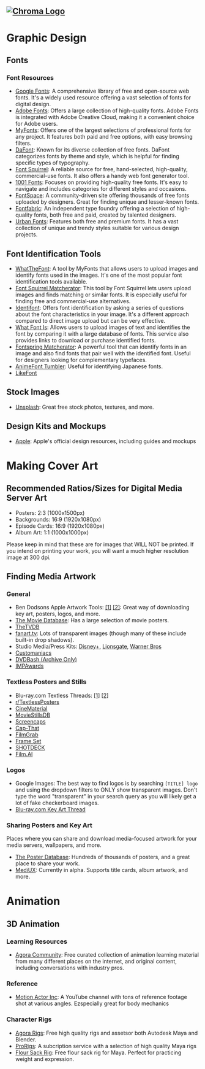[![Chroma Logo](https://i.ibb.co/tK2pc8Q/Logo2.png)](https://discord.gg/aMWduyASE3)
---
# Graphic Design
## Fonts
### Font Resources
- [Google Fonts](https://fonts.google.com/): A comprehensive library of free and open-source web fonts. It's a widely used resource offering a vast selection of fonts for digital design.
- [Adobe Fonts](https://fonts.adobe.com/): Offers a large collection of high-quality fonts. Adobe Fonts is integrated with Adobe Creative Cloud, making it a convenient choice for Adobe users.
- [MyFonts](https://www.myfonts.com/): Offers one of the largest selections of professional fonts for any project. It features both paid and free options, with easy browsing filters.
- [DaFont](https://www.dafont.com/): Known for its diverse collection of free fonts. DaFont categorizes fonts by theme and style, which is helpful for finding specific types of typography.
- [Font Squirrel](https://www.fontsquirrel.com/): A reliable source for free, hand-selected, high-quality, commercial-use fonts. It also offers a handy web font generator tool.
- [1001 Fonts](https://www.1001fonts.com/): Focuses on providing high-quality free fonts. It's easy to navigate and includes categories for different styles and occasions.
- [FontSpace](https://www.fontspace.com/): A community-driven site offering thousands of free fonts uploaded by designers. Great for finding unique and lesser-known fonts.
- [Fontfabric](https://www.fontfabric.com/): An independent type foundry offering a selection of high-quality fonts, both free and paid, created by talented designers.
- [Urban Fonts](https://www.urbanfonts.com/): Features both free and premium fonts. It has a vast collection of unique and trendy styles suitable for various design projects.
## Font Identification Tools
- [WhatTheFont](https://www.myfonts.com/WhatTheFont/): A tool by MyFonts that allows users to upload images and identify fonts used in the images. It's one of the most popular font identification tools available.
- [Font Squirrel Matcherator](https://www.fontsquirrel.com/matcherator): This tool by Font Squirrel lets users upload images and finds matching or similar fonts. It is especially useful for finding free and commercial-use alternatives.
- [Identifont](http://www.identifont.com/): Offers font identification by asking a series of questions about the font characteristics in your image. It's a different approach compared to direct image upload but can be very effective.
- [What Font Is](https://www.whatfontis.com/): Allows users to upload images of text and identifies the font by comparing it with a large database of fonts. This service also provides links to download or purchase identified fonts.
- [Fontspring Matcherator](https://www.fontspring.com/matcherator): A powerful tool that can identify fonts in an image and also find fonts that pair well with the identified font. Useful for designers looking for complementary typefaces.
- [AnimeFont Tumbler](https://anime-font.tumblr.com/): Useful for identifying Japanese fonts.
- [LikeFont](https://en.likefont.com/community/)
## Stock Images
- [Unsplash](https://unsplash.com): Great free stock photos, textures, and more.
## Design Kits and Mockups
- [Apple](https://developer.apple.com/design/resources/): Apple's official design resources, including guides and mockups
# Making Cover Art
## Recommended Ratios/Sizes for Digital Media Server Art
- Posters: 2:3 (1000x1500px)
- Backgrounds: 16:9 (1920x1080px)
- Episode Cards: 16:9 (1920x1080px)
- Album Art: 1:1 (1000x1000px)

Please keep in mind that these are for images that WILL NOT be printed. If you intend on printing your work, you will want a much higher resolution image at 300 dpi.

## Finding Media Artwork
### General
- Ben Dodsons Apple Artwork Tools: [[1]](https://bendodson.com/projects/apple-tv-movies-artwork-finder/) [[2]](https://bendodson.com/projects/itunes-artwork-finder/): Great way of downloading key art, posters, logos, and more.
- [The Movie Database](https://www.themoviedb.org/): Has a large selection of movie posters.
- [TheTVDB](https://thetvdb.com/)
- [fanart.tv](https://fanart.tv/): Lots of transparent images (though many of these include built-in drop shadows).
- Studio Media/Press Kits: [Disney+](https://press.disneyplus.com/media-kits), [Lionsgate](https://www.lionsgatepublicity.com/), [Warner Bros](https://pressroom.warnermedia.com/ca/)
- [Customaniacs](https://www.customaniacs.org/forum/)
- [DVDBash (Archive Only)](https://web.archive.org/web/20230209165310/https://dvdbash.com/)
- [IMPAwards](http://www.impawards.com/)

### Textless Posters and Stills
- Blu-ray.com Textless Threads: [[1]](https://forum.blu-ray.com/showthread.php?t=176706) [[2]](https://forum.blu-ray.com/showthread.php?t=169156)
- [r/TextlessPosters](https://www.reddit.com/r/TextlessPosters/)
- [CineMaterial](https://www.cinematerial.com/)
- [MovieStillsDB](https://www.moviestillsdb.com/)
- [Screencaps](https://movie-screencaps.com)
- [Cap-That](https://www.cap-that.com/)
- [FilmGrab](https://film-grab.com)
- [Frame Set](https://frameset.app/stills)
- [SHOTDECK](https://shotdeck.com)
- [Film.AI](https://beta.flim.ai)

### Logos
- Google Images: The best way to find logos is by searching `[TITLE] logo` and using the dropdown filters to ONLY show transparent images. Don't type the word "transparent" in your search query as you will likely get a lot of fake checkerboard images.
- [Blu-ray.com Key Art Thread](https://forum.blu-ray.com/showthread.php?t=198179)

### Sharing Posters and Key Art
Places where you can share and download media-focused artwork for your media servers, wallpapers, and more.
- [The Poster Database](https://www.theposterdb.com): Hundreds of thousands of posters, and a great place to share your work.
- [MediUX](https://mediux.pro/): Currently in alpha. Supports title cards, album artwork, and more.
# Animation
## 3D Animation
### Learning Resources
- [Agora Community](https://agora.community/): Free curated collection of animation learning material from many different places on the internet, and original content, including conversations with industry pros.
### Reference
- [Motion Actor Inc](https://m.youtube.com/channel/UCqeI_GYUEzbtbPyTccs7MKA): A YouTube channel with tons of reference footage shot at various angles. Ezspecially great for body mechanics
### Character Rigs
- [Agora Rigs](https://agora.community/assets): Free high quality rigs and assetsor both Autodesk Maya and Blender.
- [ProRigs](https://prorigs.com/): A subcription service with a selection of high quality Maya rigs
- [Flour Sack Rig](https://joedanimation.gumroad.com/l/floursackmaya?layout=profile): Free flour sack rig for Maya. Perfect for practicing weight and expression.
